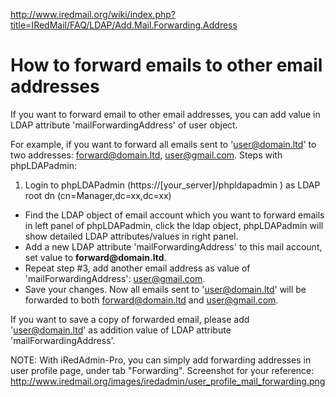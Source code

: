 <http://www.iredmail.org/wiki/index.php?title=IRedMail/FAQ/LDAP/Add.Mail.Forwarding.Address>
# How to forward emails to other email addresses
If you want to forward email to other email addresses, you can add value in LDAP attribute 'mailForwardingAddress' of user object.

For example, if you want to forward all emails sent to 'user@domain.ltd' to two addresses: forward@domain.ltd, user@gmail.com. Steps with phpLDAPadmin:

1. Login to phpLDAPadmin (https://[your_server]/phpldapadmin ) as LDAP root dn (cn=Manager,dc=xx,dc=xx)
* Find the LDAP object of email account which you want to forward emails in left panel of phpLDAPadmin, click the ldap object, phpLDAPadmin will show detailed LDAP attributes/values in right panel.
* Add a new LDAP attribute 'mailForwardingAddress' to this mail account, set value to __forward@domain.ltd__.
* Repeat step #3, add another email address as value of 'mailForwardingAddress': user@gmail.com.
* Save your changes. Now all emails sent to 'user@domain.ltd' will be forwarded to both forward@domain.ltd and user@gmail.com.

If you want to save a copy of forwarded email, please add 'user@domain.ltd' as addition value of LDAP attribute 'mailForwardingAddress'.

NOTE: With iRedAdmin-Pro, you can simply add forwarding addresses in user profile page, under tab "Forwarding". Screenshot for your reference: <http://www.iredmail.org/images/iredadmin/user_profile_mail_forwarding.png>